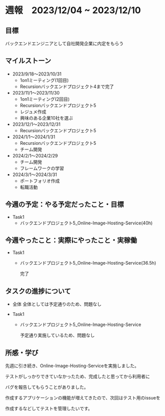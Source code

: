 # 週報　2023/12/04 ~ 2023/12/10

## 目標
バックエンドエンジニアとして自社開発企業に内定をもらう

## マイルストーン
- 2023/9/18〜2023/10/31
    - 1on1ミーティング(1回目)
    - Recursionバックエンドプロジェクト4まで完了
- 2023/11/1〜2023/11/30
    - 1on1ミーティング(2回目)
    - Recursionバックエンドプロジェクト5
    - レジュメ作成
    - 興味のある企業10社を選ぶ
- 2023/12/1〜2023/12/31
    - Recursionバックエンドプロジェクト5
- 2024/1/1〜2024/1/31
    - Recursionバックエンドプロジェクト5
    - チーム開発
- 2024/2/1〜2024/2/29
    - チーム開発
    - フレームワークの学習
- 2024/3/1〜2024/3/31
    - ポートフォリオ作成
    - 転職活動

## 今週の予定：やる予定だったこと・目標
- Task1
    - バックエンドプロジェクト5_Online-Image-Hosting-Service(40h)

## 今週やったこと：実際にやったこと・実稼働
- Task1
    - バックエンドプロジェクト5_Online-Image-Hosting-Service(36.5h)

        完了

## タスクの進捗について
- 全体
    全体としては予定通りのため、問題なし

- Task1
    - バックエンドプロジェクト5_Online-Image-Hosting-Service

        予定通り実施しているため、問題なし

## 所感・学び
先週に引き続き、Online-Image-Hosting-Serviceを実施しました。

テストがしっかりできていなかったため、完成したと思ってから利用者に

バグを報告してもらうことがありました。

作成するアプリケーションの機能が増えてきたので、次回はテスト用のissueを

作成するなどしてテストを管理したいです。
